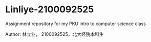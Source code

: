 # Linliye-2100092525
Assignment repository for my PKU intro to computer science class

Author: 林立业， 2100092525，北大经院本科生
